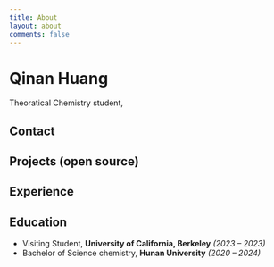 ```yaml
---
title: About
layout: about
comments: false
---
```

# Qinan Huang

Theoratical Chemistry student,

## Contact



## Projects (open source)



##  Experience



## Education

- Visiting Student, **University of California, Berkeley** *(2023 – 2023)*
- Bachelor of Science chemistry, **Hunan University** *(2020 – 2024)*
